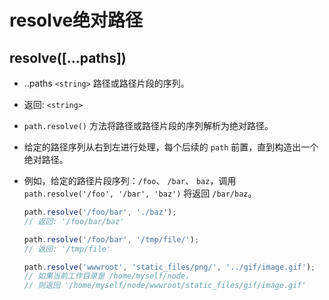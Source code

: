 # resolve绝对路径

## resolve(\[...paths])

*   ..paths `<string>` 路径或路径片段的序列。

*   返回: `<string>`

*   `path.resolve()` 方法将路径或路径片段的序列解析为绝对路径。

*   给定的路径序列从右到左进行处理，每个后续的 `path` 前置，直到构造出一个绝对路径。

*   例如，给定的路径片段序列：`/foo`、 `/bar`、 `baz`，调用 `path.resolve('/foo', '/bar', 'baz')` 将返回 `/bar/baz`。

    ```javascript
    path.resolve('/foo/bar', './baz');
    // 返回: '/foo/bar/baz'

    path.resolve('/foo/bar', '/tmp/file/');
    // 返回: '/tmp/file'

    path.resolve('wwwroot', 'static_files/png/', '../gif/image.gif');
    // 如果当前工作目录是 /home/myself/node，
    // 则返回 '/home/myself/node/wwwroot/static_files/gif/image.gif'
    ```
